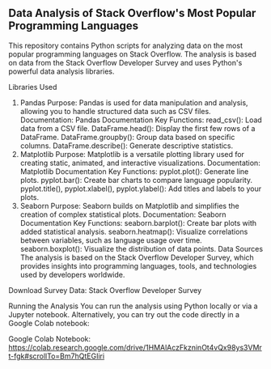 ## Data Analysis of Stack Overflow's Most Popular Programming Languages
This repository contains Python scripts for analyzing data on the most popular programming languages on Stack Overflow. The analysis is based on data from the Stack Overflow Developer Survey and uses Python's powerful data analysis libraries.

Libraries Used
1. Pandas
Purpose: Pandas is used for data manipulation and analysis, allowing you to handle structured data such as CSV files.
Documentation: Pandas Documentation
Key Functions:
read_csv(): Load data from a CSV file.
DataFrame.head(): Display the first few rows of a DataFrame.
DataFrame.groupby(): Group data based on specific columns.
DataFrame.describe(): Generate descriptive statistics.
2. Matplotlib
Purpose: Matplotlib is a versatile plotting library used for creating static, animated, and interactive visualizations.
Documentation: Matplotlib Documentation
Key Functions:
pyplot.plot(): Generate line plots.
pyplot.bar(): Create bar charts to compare language popularity.
pyplot.title(), pyplot.xlabel(), pyplot.ylabel(): Add titles and labels to your plots.
3. Seaborn
Purpose: Seaborn builds on Matplotlib and simplifies the creation of complex statistical plots.
Documentation: Seaborn Documentation
Key Functions:
seaborn.barplot(): Create bar plots with added statistical analysis.
seaborn.heatmap(): Visualize correlations between variables, such as language usage over time.
seaborn.boxplot(): Visualize the distribution of data points.
Data Sources
The analysis is based on the Stack Overflow Developer Survey, which provides insights into programming languages, tools, and technologies used by developers worldwide.

Download Survey Data: Stack Overflow Developer Survey


Running the Analysis
You can run the analysis using Python locally or via a Jupyter notebook. Alternatively, you can try out the code directly in a Google Colab notebook:

Google Colab Notebook: https://colab.research.google.com/drive/1HMAlAczFkzninOt4vQx98ys3VMrt-fgk#scrollTo=Bm7hQtEGIiri



